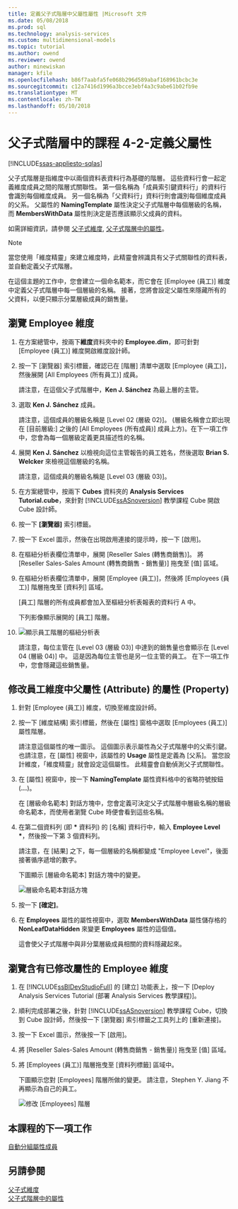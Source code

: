```yaml
---
title: 定義父子式階層中父屬性屬性 |Microsoft 文件
ms.date: 05/08/2018
ms.prod: sql
ms.technology: analysis-services
ms.custom: multidimensional-models
ms.topic: tutorial
ms.author: owend
ms.reviewer: owend
author: minewiskan
manager: kfile
ms.openlocfilehash: b86f7aabfa5fe068b296d589abaf168961bcbc3e
ms.sourcegitcommit: c12a7416d1996a3bcce3ebf4a3c9abe61b02fb9e
ms.translationtype: MT
ms.contentlocale: zh-TW
ms.lasthandoff: 05/10/2018
---
```

# <a name="lesson-4-2---defining-parent-attribute-properties-in-a-parent-child-hierarchy"></a>父子式階層中的課程 4-2-定義父屬性
[!INCLUDE[ssas-appliesto-sqlas](../includes/ssas-appliesto-sqlas.md)]

父子式階層是指維度中以兩個資料表資料行為基礎的階層。 這些資料行會一起定義維度成員之間的階層式關聯性。 第一個名稱為「成員索引鍵資料行」的資料行會識別每個維度成員。 另一個名稱為「父資料行」資料行則會識別每個維度成員的父系。 父屬性的 **NamingTemplate** 屬性決定父子式階層中每個層級的名稱，而 **MembersWithData** 屬性則決定是否應該顯示父成員的資料。  
  
如需詳細資訊，請參閱 [父子式維度](../analysis-services/multidimensional-models/parent-child-dimension.md), [父子式階層中的屬性](../analysis-services/multidimensional-models/parent-child-dimension-attributes.md)。  
  
> [!NOTE]  
> 當您使用「維度精靈」來建立維度時，此精靈會辨識具有父子式關聯性的資料表，並自動定義父子式階層。  
  
在這個主題的工作中，您會建立一個命名範本，而它會在 [Employee (員工)] 維度中定義父子式階層中每一個層級的名稱。 接著，您將會設定父屬性來隱藏所有的父資料，以便只顯示分葉層級成員的銷售量。  
  
## <a name="browsing-the-employee-dimension"></a>瀏覽 Employee 維度  
  
1.  在方案總管中，按兩下**維度**資料夾中的 **Employee.dim**，即可針對 [Employee (員工)] 維度開啟維度設計師。  
  
2.  按一下 [瀏覽器] 索引標籤，確認已在 [階層] 清單中選取 [Employee (員工)]，然後展開 [All Employees (所有員工)] 成員。  
  
    請注意，在這個父子式階層中，**Ken J. Sánchez** 為最上層的主管。  
  
3.  選取 **Ken J. Sánchez** 成員。  
  
    請注意，這個成員的層級名稱是 [Level 02 (層級 02)]。 (層級名稱會立即出現在 [目前層級:] 之後的 [All Employees (所有成員)] 成員上方)。在下一項工作中，您會為每一個層級定義更具描述性的名稱。  
  
4.  展開 **Ken J. Sánchez** 以檢視向這位主管報告的員工姓名，然後選取 **Brian S. Welcker** 來檢視這個層級的名稱。  
  
    請注意，這個成員的層級名稱是 [Level 03 (層級 03)]。  
  
5.  在方案總管中，按兩下 **Cubes** 資料夾的 **Analysis Services Tutorial.cube**，來針對 [!INCLUDE[ssASnoversion](../includes/ssasnoversion-md.md)] 教學課程 Cube 開啟 Cube 設計師。  
  
6.  按一下 **[瀏覽器]** 索引標籤。  
  
7.  按一下 Excel 圖示，然後在出現啟用連接的提示時，按一下 [啟用]。  
  
8.  在樞紐分析表欄位清單中，展開 [Reseller Sales (轉售商銷售)]。 將 [Reseller Sales-Sales Amount (轉售商銷售 - 銷售量)] 拖曳至 [值] 區域。  
  
9. 在樞紐分析表欄位清單中，展開 [Employee (員工)]，然後將 [Employees (員工)] 階層拖曳至 [資料列] 區域。  
  
    [員工] 階層的所有成員都會加入至樞紐分析表報表的資料行 A 中。  
  
    下列影像顯示展開的 [員工] 階層。  
  
10. ![顯示員工階層的樞紐分析表](../analysis-services/media/l4-employee-1.gif "顯示員工階層的樞紐分析表")  
  
    請注意，每位主管在 [Level 03 (層級 03)] 中達到的銷售量也會顯示在 [Level 04 (層級 04)] 中。 這是因為每位主管也是另一位主管的員工。 在下一項工作中，您會隱藏這些銷售量。  
  
## <a name="modifying-parent-attribute-properties-in-the-employee-dimension"></a>修改員工維度中父屬性 (Attribute) 的屬性 (Property)  
  
1.  針對 [Employee (員工)] 維度，切換至維度設計師。  
  
2.  按一下 [維度結構] 索引標籤，然後在 [屬性] 窗格中選取 [Employees (員工)] 屬性階層。  
  
    請注意這個屬性的唯一圖示。 這個圖示表示屬性為父子式階層中的父索引鍵。 也請注意，在 [屬性] 視窗中，該屬性的 **Usage** 屬性是定義為 [父系]。 當您設計維度，「維度精靈」就會設定這個屬性。 此精靈會自動偵測父子式關聯性。  
  
3.  在 [屬性] 視窗中，按一下 **NamingTemplate** 屬性資料格中的省略符號按鈕 (**...**)。  
  
    在 [層級命名範本] 對話方塊中，您會定義可決定父子式階層中層級名稱的層級命名範本，而使用者瀏覽 Cube 時便會看到這些名稱。  
  
4.  在第二個資料列 (即 **\*** 資料列) 的 [名稱] 資料行中，輸入 **Employee Level \***，然後按一下第 3 個資料列。  
  
    請注意，在 [結果] 之下，每一個層級的名稱都變成 "Employee Level"，後面接著循序遞增的數字。  
  
    下圖顯示 [層級命名範本] 對話方塊中的變更。  
  
    ![層級命名範本對話方塊](../analysis-services/media/l4-namingtemplate.gif "層級命名範本對話方塊")  
  
5.  按一下 **[確定]**。  
  
6.  在 **Employees** 屬性的屬性視窗中，選取 **MembersWithData** 屬性儲存格的 **NonLeafDataHidden** 來變更 **Employees** 屬性的這個值。  
  
    這會使父子式階層中與非分葉層級成員相關的資料隱藏起來。  
  
## <a name="browsing-the-employee-dimension-with-the-modified-attributes"></a>瀏覽含有已修改屬性的 Employee 維度  
  
1.  在 [!INCLUDE[ssBIDevStudioFull](../includes/ssbidevstudiofull-md.md)] 的 [建立] 功能表上，按一下 [Deploy Analysis Services Tutorial (部署 Analysis Services 教學課程)]。  
  
2.  順利完成部署之後，針對 [!INCLUDE[ssASnoversion](../includes/ssasnoversion-md.md)] 教學課程 Cube，切換到 Cube 設計師，然後按一下 [瀏覽器] 索引標籤之工具列上的 [重新連接]。  
  
3.  按一下 Excel 圖示，然後按一下 [啟用]。  
  
4.  將 [Reseller Sales-Sales Amount (轉售商銷售 - 銷售量)] 拖曳至 [值] 區域。  
  
5.  將 [Employees (員工)] 階層拖曳至 [資料列標籤] 區域中。  
  
    下圖顯示您對 [Employees] 階層所做的變更。 請注意，Stephen Y. Jiang 不再顯示為自己的員工。  
  
    ![修改 [Employees] 階層](../analysis-services/media/l4-employee-2.png "修改員工階層")  
  
## <a name="next-task-in-lesson"></a>本課程的下一項工作  
[自動分組屬性成員](../analysis-services/lesson-4-3-automatically-grouping-attribute-members.md)  
  
## <a name="see-also"></a>另請參閱  
[父子式維度](../analysis-services/multidimensional-models/parent-child-dimension.md)  
[父子式階層中的屬性](../analysis-services/multidimensional-models/parent-child-dimension-attributes.md)  
  
  
  
